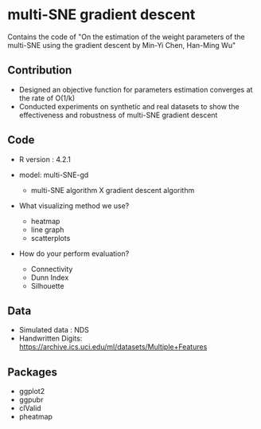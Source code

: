 # multi-SNE gradient descent
Contains the code of "On the estimation of the weight parameters of the multi-SNE using the gradient descent by Min-Yi Chen, Han-Ming Wu" 


## Contribution
* Designed an objective function for parameters estimation converges at the rate of O(1/k)
* Conducted experiments on synthetic and real datasets to show the effectiveness and robustness of multi-SNE gradient descent


## Code

* R version : 4.2.1

* model: multi-SNE-gd
	* multi-SNE algorithm X gradient descent algorithm
	
* What visualizing method we use?
	* heatmap
	* line graph
	* scatterplots

* How do your perform evaluation?
	* Connectivity
	* Dunn Index
	* Silhouette


## Data
- Simulated data : NDS
- Handwritten Digits: https://archive.ics.uci.edu/ml/datasets/Multiple+Features




## Packages 
* ggplot2
* ggpubr
* clValid
* pheatmap
	
